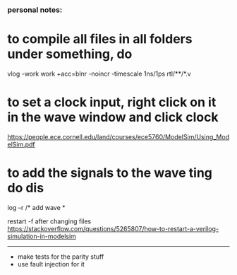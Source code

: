 ### personal notes:

# to compile all files in all folders under something, do

 vlog -work work +acc=blnr -noincr -timescale 1ns/1ps rtl/**/*.v

# to set a clock input, right click on it in the wave window and click clock

https://people.ece.cornell.edu/land/courses/ece5760/ModelSim/Using_ModelSim.pdf

# to add the signals to the wave ting do dis

log –r /*
add wave *



restart -f after changing files https://stackoverflow.com/questions/5265807/how-to-restart-a-verilog-simulation-in-modelsim



-----------------------------
- make tests for the parity stuff
- use fault injection for it